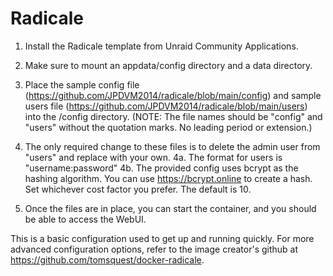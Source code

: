 # Radicale

1. Install the Radicale template from Unraid Community Applications. 

2. Make sure to mount an appdata/config directory and a data directory.

3. Place the sample config file (https://github.com/JPDVM2014/radicale/blob/main/config) and sample users file (https://github.com/JPDVM2014/radicale/blob/main/users) into the /config directory. (NOTE: The file names should be "config" and "users" without the quotation marks. No leading period or extension.)

4. The only required change to these files is to delete the admin user from "users" and replace with your own.
   4a. The format for users is "username:password"
   4b. The provided config uses bcrypt as the hashing algorithm. You can use https://bcrypt.online to create a hash. Set whichever cost factor you prefer. The default is 10.
   
5. Once the files are in place, you can start the container, and you should be able to access the WebUI.

This is a basic configuration used to get up and running quickly. For more advanced configuration options, refer to the image creator's github at https://github.com/tomsquest/docker-radicale.




